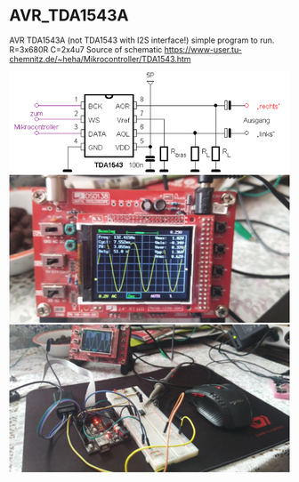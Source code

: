 # AVR_TDA1543A
AVR TDA1543A (not TDA1543 with I2S interface!) simple program to run.
R=3x680R
C=2x4u7
Source of schematic 
https://www-user.tu-chemnitz.de/~heha/Mikrocontroller/TDA1543.htm

![sch](tda1543/TDA1543-1.gif)
![img1](tda1543/IMG_20200817_120228.jpg)
![img2](tda1543/IMG_20200817_120234.jpg)
